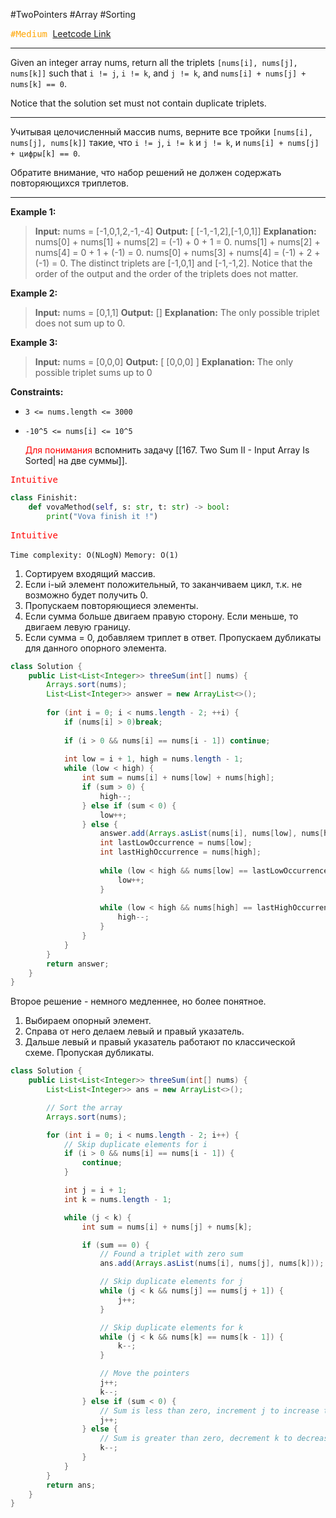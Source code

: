 #TwoPointers #Array #Sorting 

<kbd><span style="color:orange;">#Medium</span> </kbd>
[Leetcode Link](https://leetcode.com/problems/3sum/description/)

---
Given an integer array nums, return all the triplets `[nums[i], nums[j], nums[k]]` such that `i != j`, `i != k`, and `j != k`, and `nums[i] + nums[j] + nums[k] == 0`.

Notice that the solution set must not contain duplicate triplets.

---
Учитывая целочисленный массив nums, верните все тройки `[nums[i], nums[j], nums[k]]` такие, что `i != j`, `i != k` и `j != k`, и `nums[i] + nums[j] + цифры[k] == 0`.

Обратите внимание, что набор решений не должен содержать повторяющихся триплетов.

---
**Example 1:**

>**Input:** nums = [-1,0,1,2,-1,-4]
>**Output:** [ [-1,-1,2],[-1,0,1]]
>**Explanation:** 
>nums[0] + nums[1] + nums[2] = (-1) + 0 + 1 = 0.
>nums[1] + nums[2] + nums[4] = 0 + 1 + (-1) = 0.
>nums[0] + nums[3] + nums[4] = (-1) + 2 + (-1) = 0.
>The distinct triplets are [-1,0,1] and [-1,-1,2].
>Notice that the order of the output and the order of the triplets does not matter.

**Example 2:**

>**Input:** nums = [0,1,1]
>**Output:** []
>**Explanation:** The only possible triplet does not sum up to 0.

**Example 3:**

>**Input:** nums = [0,0,0]
>**Output:** [ [0,0,0] ]
>**Explanation:** The only possible triplet sums up to 0



**Constraints:**

- `3 <= nums.length <= 3000`
- `-10^5 <= nums[i] <= 10^5`


	<span style="color:red;">Для понимания </span> вспомнить задачу [[167. Two Sum II - Input Array Is Sorted| на две суммы]].


<kbd><span style="color:red;"> Intuitive</span></kbd>


```Python
class Finishit:
    def vovaMethod(self, s: str, t: str) -> bool:
		print("Vova finish it !")
```


<kbd><span style="color:red;"> Intuitive</span></kbd>

`Time complexity: O(NLogN)`
`Memory: O(1)`

1. Сортируем входящий массив.
2. Если i-ый элемент положительный, то заканчиваем цикл, т.к. не возможно будет получить 0.
3. Пропускаем повторяющиеся элементы.
4. Если сумма больше двигаем правую сторону. Если меньше, то двигаем левую границу.
5. Если сумма = 0, добавляем триплет в ответ.  Пропускаем дубликаты для данного опорного элемента. 

```java
class Solution {
    public List<List<Integer>> threeSum(int[] nums) {
        Arrays.sort(nums);
        List<List<Integer>> answer = new ArrayList<>();
        
        for (int i = 0; i < nums.length - 2; ++i) {
            if (nums[i] > 0)break;
            
            if (i > 0 && nums[i] == nums[i - 1]) continue;
            
            int low = i + 1, high = nums.length - 1;
            while (low < high) {
                int sum = nums[i] + nums[low] + nums[high];
                if (sum > 0) {
                    high--;
                } else if (sum < 0) {
                    low++;
                } else {
                    answer.add(Arrays.asList(nums[i], nums[low], nums[high]));
                    int lastLowOccurrence = nums[low];
                    int lastHighOccurrence = nums[high];
                    
                    while (low < high && nums[low] == lastLowOccurrence) {
                        low++;
                    }
                    
                    while (low < high && nums[high] == lastHighOccurrence) {
                        high--;
                    }
                }
            }
        }
        return answer;
    }
}
```

Второе решение - немного медленнее, но более понятное.
1. Выбираем опорный элемент.
2. Справа от него делаем левый и правый указатель.
3. Дальше левый и правый указатель работают по классической схеме. Пропуская дубликаты. 

```java
class Solution {
    public List<List<Integer>> threeSum(int[] nums) {
        List<List<Integer>> ans = new ArrayList<>();

        // Sort the array
        Arrays.sort(nums);

        for (int i = 0; i < nums.length - 2; i++) {
            // Skip duplicate elements for i
            if (i > 0 && nums[i] == nums[i - 1]) {
                continue;
            }

            int j = i + 1;
            int k = nums.length - 1;

            while (j < k) {
                int sum = nums[i] + nums[j] + nums[k];

                if (sum == 0) {
                    // Found a triplet with zero sum
                    ans.add(Arrays.asList(nums[i], nums[j], nums[k]));

                    // Skip duplicate elements for j
                    while (j < k && nums[j] == nums[j + 1]) {
                        j++;
                    }

                    // Skip duplicate elements for k
                    while (j < k && nums[k] == nums[k - 1]) {
                        k--;
                    }

                    // Move the pointers
                    j++;
                    k--;
                } else if (sum < 0) {
                    // Sum is less than zero, increment j to increase the sum
                    j++;
                } else {
                    // Sum is greater than zero, decrement k to decrease the sum
                    k--;
                }
            }
        }
        return ans;
    }
}
```